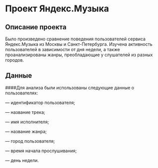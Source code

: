 # Проект Яндекс.Музыка
## Описание проекта
Было произведено сравнение поведения пользователей сервиса Яндекс.Музыка из Москвы и Санкт-Петербурга. Изучена активность пользователей в зависимости от дня недели, а также проанализированы жанры, преобладающие у слушателей из разных городов.
## Данные
####Для анализа были использованы следующие данные о пользователях:

— идентификатор пользователя;

— название трека;

— имя исполнителя;

— название жанра;

— город пользователя;

— время начала прослушивания;

— день недели.

